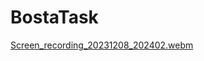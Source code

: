 # BostaTask
[Screen_recording_20231208_202402.webm](https://github.com/ahmedelshaikh20/bosta-task/assets/61388151/5069808f-e6a7-469c-a32b-a4d16cab5e81)
